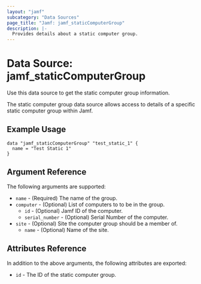 ```yaml
---
layout: "jamf"
subcategory: "Data Sources"
page_title: "Jamf: jamf_staticComputerGroup"
description: |-
  Provides details about a static computer group.
---
```


# Data Source: jamf_staticComputerGroup

Use this data source to get the static computer group information.

The static computer group data source allows access to details of a specific
static computer group within Jamf.

## Example Usage

```hcl
data "jamf_staticComputerGroup" "test_static_1" {
  name = "Test Static 1"
}
```

## Argument Reference

The following arguments are supported:

* `name`      - (Required) The name of the group.
* `computer`  - (Optional) List of computers to to be in the group.
   * `id`            - (Optional) Jamf ID of the computer.
   * `serial_number` - (Optional) Serial Number of the computer.
* `site`      - (Optional) Site the computer group should be a member of.
   * `name`          - (Optional) Name of the site.

## Attributes Reference

In addition to the above arguments, the following attributes are exported:

* `id` - The ID of the static computer group.
